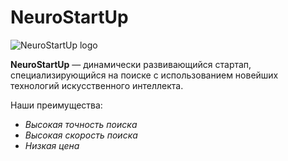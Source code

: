 # NeuroStartUp

![NeuroStartUp logo](https://netology-code.github.io/git-homeworks/introduction/assets/logo.png)

**NeuroStartUp** — динамически развивающийся стартап, специализирующийся на поиске с использованием новейших технологий искусственного интеллекта. 

Наши преимущества:
* *Высокая точность поиска*
* *Высокая скорость поиска*
* *Низкая цена*
